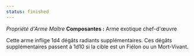 ```yaml
---
status: finished
---
```

_Propriété d'Arme Maître_
__Composantes :__ Arme exotique chef-d'œuvre

Cette arme inflige 1d4 dégâts radiants supplémentaires. Ces dégâts supplémentaires passent à 1d10 si la cible est un Fiélon ou un Mort-Vivant.